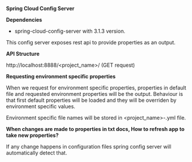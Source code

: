<b>Spring Cloud Config Server</b>

<b>Dependencies</b>
  - spring-cloud-config-server with 3.1.3 version.

This config server exposes rest api to provide properties as an output.


<b>API Structure</b>

http://localhost:8888/<project_name>/<environment> (GET request)

<b>Requesting environment specific properties</b> 

When we request for environment specific properties, properties in default file and requested environment properties will be the output. Behaviour is that first default properties will be loaded and they will be overriden by environment specific values.

Environment specific file names will be stored in <project_name>-<environment>.yml file.

<b>When changes are made to properties in txt docs, How to refresh app to take new properties?</b>

If any change happens in configuration files spring config server will automatically detect that.
